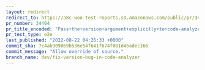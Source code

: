 ```yaml
---
layout: redirect
redirect_to: https://a8c-woo-test-reports.s3.amazonaws.com/public/pr/34404/e2e/index.html
pr_number: 34404
pr_title_encoded: "Pass+the+version+argument+explicitly+to+code-analyzer%2C+introduce+a+new+command+that+determines+latest+major%2Fminor"
pr_test_type: e2e
last_published: "2022-08-22 04:26:33 +0000"
commit_sha: 7c4ab909069b536e54f641f674f081d46adec166
commit_message: "Allow override of source."
branch_name: dev/fix-version-bug-in-code-analyzer
---
```

